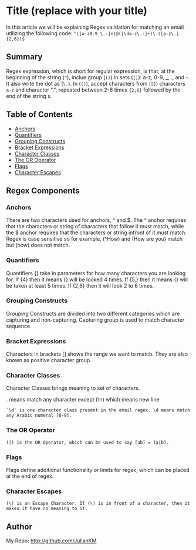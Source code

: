 # Title (replace with your title)

In this article we will be explaining Regex vaildation for matching an email utilizing the following code: 
`^([a-z0-9_\.-]+)@([\da-z\.-]+)\.([a-z\.]{2,6})$`

## Summary

 Regex expression, which is short for regular expression, is that, at the beginning of the string (`^`), inclue group (`()`) in sets (`[]`): a-z, 0-9, _, ., and -. It also write the dot as (`\.`). In (`()`), accept characters from (`[]`) characters `a-z` and character ".", repeated between 2-6 times `{2,6}` followed by the end of the string `$`.


## Table of Contents

- [Anchors](#anchors)
- [Quantifiers](#quantifiers)
- [Grouping Constructs](#grouping-constructs)
- [Bracket Expressions](#bracket-expressions)
- [Character Classes](#character-classes)
- [The OR Operator](#the-or-operator)
- [Flags](#flags)
- [Character Escapes](#character-escapes)

## Regex Components

### Anchors
There are two characters used for anchors, ^ and $. 
The ^ anchor requires that the characters or string of characters that follow it must match, while the $ anchor requires that the characters or string infront of it must match.
Regex is case sensitive so for example, (^How) and (How are you) match but (how) does not match. 

### Quantifiers
Quantifiers {} take in parameters for how many characters you are looking for. 
If {4} then it means {} will be looked 4 times. If {5,} then it means {} will be taken at least 5 times. If {2,6} then it will look 2 to 6 times.

### Grouping Constructs
  Grouping Constructs are divided into two different categories which are capturing and non-capturing. Capturing group is used to match character sequence.

### Bracket Expressions
Characters in brackets [] shows the range we want to match. They are also known as positive character group. 

### Character Classes
 Character Classes brings meaning to set of characters. 

. means match any character except (\n) which means new line

    `\d` is one character class present in the email regex. \d means match any Arabic numeral [0-9].

### The OR Operator
    (|) is the OR Operator, which can be used to say [ab] = (a|b).

### Flags
Flags define additional functionality or limits for regex, which can be placed at the end of regex. 


### Character Escapes
    (\) is an Escape Character. If (\) is in front of a character, then it makes it have no meaning to it. 

## Author

My Repo: http://github.com/JulianKM
